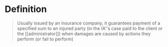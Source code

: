# Definition
 > Usually issued by an insurance company, it guarantees payment of a specified sum to an injured party (in the IA''s case paid to the client or the [[administrator]]) when damages are caused by actions they perform (or fail to perform)
